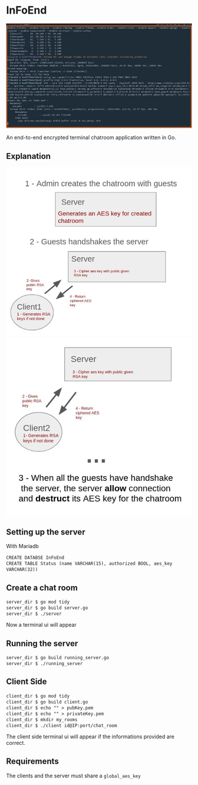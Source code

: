 # InFoEnd

![Alt Text](demo.gif)

An end-to-end encrypted terminal chatroom application written in Go. 

## Explanation

![Alt Text](doc1.jpg)
![Alt Text2](doc2B.jpg)


## Setting up the server

With Mariadb

```
CREATE DATABSE InFoEnd
CREATE TABLE Status (name VARCHAR(15), authorized BOOL, aes_key VARCHAR(32))
```

## Create a chat room

```
server_dir $ go mod tidy
server_dir $ go build server.go
server_dir $ ./server
```

Now a terminal ui will appear

## Running the server

```
server_dir $ go build running_server.go
server_dir $ ./running_server
```

## Client Side

```
client_dir $ go mod tidy
client_dir $ go build client.go
client_dir $ echo "" > pubKey.pem
client_dir $ echo "" > privateKey.pem
client_dir $ mkdir my_rooms
client_dir $ ./client id@IP:port/chat_room
```

The client side terminal ui will appear if the informations provided are correct.

## Requirements

The clients and the server must share a `global_aes_key`


